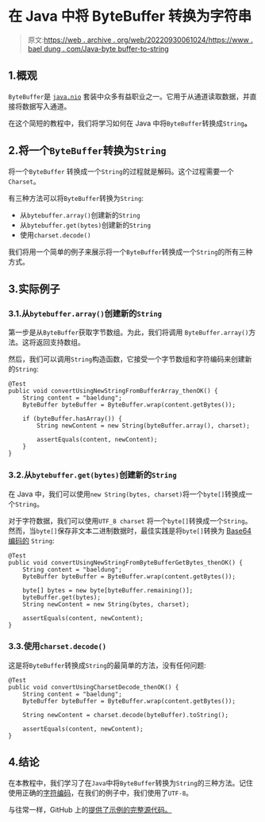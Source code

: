 # 在 Java 中将 ByteBuffer 转换为字符串

> 原文:[https://web . archive . org/web/20220930061024/https://www . bael dung . com/Java-byte buffer-to-string](https://web.archive.org/web/20220930061024/https://www.baeldung.com/java-bytebuffer-to-string)

## 1.概观

`ByteBuffer`是 [`java.nio`](/web/20220930184110/https://www.baeldung.com/java-nio-2-file-api) 套装中众多有益职业之一。它用于从通道读取数据，并直接将数据写入通道。

在这个简短的教程中，我们将学习如何在 Java 中将`ByteBuffer`转换成`String`**。**

## 2.将一个`ByteBuffer`转换为`String`

将一个`ByteBuffer` 转换成一个`String`的过程就是解码。这个过程需要一个`Charset`。

有三种方法可以将`ByteBuffer`转换为`String`:

*   从`bytebuffer.array()`创建新的`String`
*   从`bytebuffer.get(bytes)`创建新的`String`
*   使用`charset.decode()`

我们将用一个简单的例子来展示将一个`ByteBuffer`转换成一个`String`的所有三种方式。

## 3.实际例子

### 3.1.从`bytebuffer.array()`创建新的`String`

第一步是从`ByteBuffer`获取字节数组。为此，我们将调用 `ByteBuffer.array()`方法。这将返回支持数组。

然后，我们可以调用`String`构造函数，它接受一个字节数组和字符编码来创建新的`String`:

```
@Test
public void convertUsingNewStringFromBufferArray_thenOK() {
    String content = "baeldung";
    ByteBuffer byteBuffer = ByteBuffer.wrap(content.getBytes());

    if (byteBuffer.hasArray()) {
        String newContent = new String(byteBuffer.array(), charset);

        assertEquals(content, newContent);
    }
}
```

### 3.2.从`bytebuffer.get(bytes)`创建新的`String`

在 Java 中，我们可以使用`new String(bytes, charset)`将一个`byte[]`转换成一个`String`。

对于字符数据，我们可以使用`UTF_8 charset` 将一个`byte[]`转换成一个`String`。然而，当`byte[]`保存非文本二进制数据时，最佳实践是将`byte[]`转换为 [Base64 编码的](/web/20220930184110/https://www.baeldung.com/java-base64-encode-and-decode) `String`:

```
@Test
public void convertUsingNewStringFromByteBufferGetBytes_thenOK() {
    String content = "baeldung";
    ByteBuffer byteBuffer = ByteBuffer.wrap(content.getBytes());

    byte[] bytes = new byte[byteBuffer.remaining()];
    byteBuffer.get(bytes);
    String newContent = new String(bytes, charset);

    assertEquals(content, newContent);
}
```

### 3.3.使用`charset.decode()`

这是将`ByteBuffer`转换成`String`的最简单的方法，没有任何问题:

```
@Test
public void convertUsingCharsetDecode_thenOK() {
    String content = "baeldung";
    ByteBuffer byteBuffer = ByteBuffer.wrap(content.getBytes());

    String newContent = charset.decode(byteBuffer).toString();

    assertEquals(content, newContent);
} 
```

## 4.结论

在本教程中，我们学习了在`Java`中将`ByteBuffer`转换为`String`的三种方法。记住使用正确的[字符编码](/web/20220930184110/https://www.baeldung.com/java-char-encoding)，在我们的例子中，我们使用了`UTF-8`。

与往常一样，GitHub 上的[提供了示例的完整源代码。](https://web.archive.org/web/20220930184110/https://github.com/eugenp/tutorials/tree/master/core-java-modules/core-java-string-conversions-2)